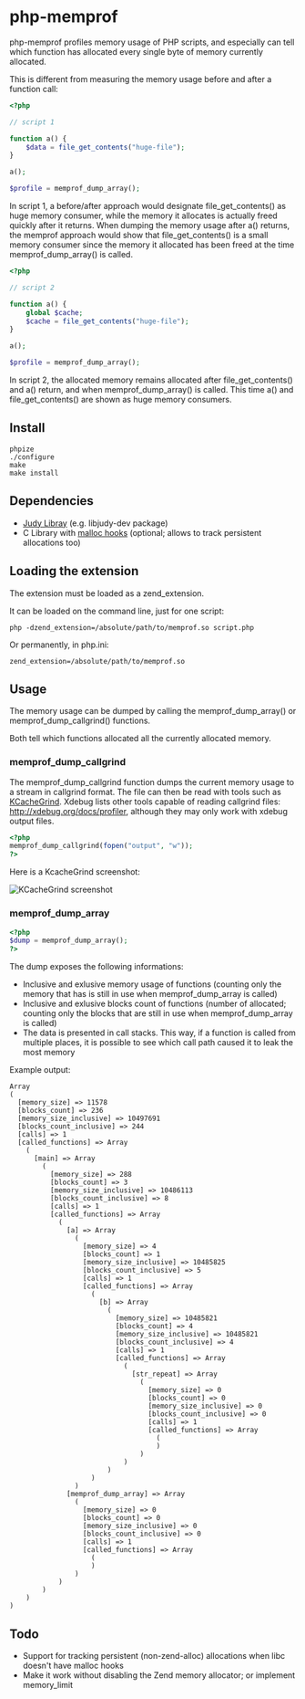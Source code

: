 # php-memprof

php-memprof profiles memory usage of PHP scripts, and especially can tell which
function has allocated every single byte of memory currently allocated.

This is different from measuring the memory usage before and after a
function call:

``` php
<?php

// script 1

function a() {
    $data = file_get_contents("huge-file");
}

a();

$profile = memprof_dump_array();

```

In script 1, a before/after approach would designate file_get_contents() as huge
memory consumer, while the memory it allocates is actually freed quickly after
it returns. When dumping the memory usage after a() returns, the memprof
approach would show that file_get_contents() is a small memory consumer since
the memory it allocated has been freed at the time memprof_dump_array() is
called.


``` php
<?php

// script 2

function a() {
    global $cache;
    $cache = file_get_contents("huge-file");
}

a();

$profile = memprof_dump_array();
```

In script 2, the allocated memory remains allocated after file_get_contents()
and a() return, and when memprof_dump_array() is called. This time a() and
file_get_contents() are shown as huge memory consumers.

## Install

    phpize
    ./configure
    make
    make install

## Dependencies

 * [Judy Libray][3] (e.g. libjudy-dev package)
 * C Library with [malloc hooks][1] (optional; allows to track persistent allocations too)

## Loading the extension

The extension must be loaded as a zend_extension.

It can be loaded on the command line, just for one script:

    php -dzend_extension=/absolute/path/to/memprof.so script.php

Or permanently, in php.ini:

    zend_extension=/absolute/path/to/memprof.so

## Usage

The memory usage can be dumped by calling the memprof_dump_array() or
memprof_dump_callgrind() functions.

Both tell which functions allocated all the currently allocated memory.

### memprof_dump_callgrind

The memprof_dump_callgrind function dumps the current memory usage to a stream
in callgrind format. The file can then be read with tools such as
[KCacheGrind][2]. Xdebug lists other tools capable of reading
callgrind files: http://xdebug.org/docs/profiler, although they may only work
with xdebug output files.

``` php
<?php
memprof_dump_callgrind(fopen("output", "w"));
?>
```

Here is a KcacheGrind screenshot:

![KCacheGrind screenshot](http://img820.imageshack.us/img820/5530/screenshot3kve.png)

### memprof_dump_array

``` php
<?php
$dump = memprof_dump_array();
?>
```

The dump exposes the following informations:

 * Inclusive and exlusive memory usage of functions (counting only the memory
   that has is still in use when memprof_dump_array is called)
 * Inclusive and exlusive blocks count of functions (number of allocated;
   counting only the blocks that are still in use when memprof_dump_array is
   called)
 * The data is presented in call stacks. This way, if a function is called from
   multiple places, it is possible to see which call path caused it to leak the
   most memory

Example output:

    Array
    (
      [memory_size] => 11578
      [blocks_count] => 236
      [memory_size_inclusive] => 10497691
      [blocks_count_inclusive] => 244
      [calls] => 1
      [called_functions] => Array
        (
          [main] => Array
            (
              [memory_size] => 288
              [blocks_count] => 3
              [memory_size_inclusive] => 10486113
              [blocks_count_inclusive] => 8
              [calls] => 1
              [called_functions] => Array
                (
                  [a] => Array
                    (
                      [memory_size] => 4
                      [blocks_count] => 1
                      [memory_size_inclusive] => 10485825
                      [blocks_count_inclusive] => 5
                      [calls] => 1
                      [called_functions] => Array
                        (
                          [b] => Array
                            (
                              [memory_size] => 10485821
                              [blocks_count] => 4
                              [memory_size_inclusive] => 10485821
                              [blocks_count_inclusive] => 4
                              [calls] => 1
                              [called_functions] => Array
                                (
                                  [str_repeat] => Array
                                    (
                                      [memory_size] => 0
                                      [blocks_count] => 0
                                      [memory_size_inclusive] => 0
                                      [blocks_count_inclusive] => 0
                                      [calls] => 1
                                      [called_functions] => Array
                                        (
                                        )
                                    )
                                )
                            )
                        )
                    )
                  [memprof_dump_array] => Array
                    (
                      [memory_size] => 0
                      [blocks_count] => 0
                      [memory_size_inclusive] => 0
                      [blocks_count_inclusive] => 0
                      [calls] => 1
                      [called_functions] => Array
                        (
                        )
                    )
                )
            )
        )
    )

## Todo

 * Support for tracking persistent (non-zend-alloc) allocations when libc
   doesn't have malloc hooks
 * Make it work without disabling the Zend memory allocator; or implement
   memory_limit

[1]: https://www.gnu.org/software/libc/manual/html_node/Hooks-for-Malloc.html#Hooks-for-Malloc
[2]: http://kcachegrind.sourceforge.net/html/Home.html
[3]: http://judy.sourceforge.net/index.html

